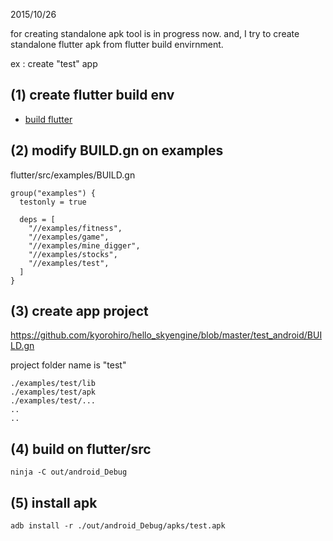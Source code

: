 2015/10/26

for creating standalone apk tool is in progress now.
and, I try to create standalone flutter apk from flutter build envirnment.


ex : create "test" app

## (1) create flutter build env
  * [build flutter](build_flutter/README.md)

## (2) modify BUILD.gn on examples
flutter/src/examples/BUILD.gn
```
group("examples") {
  testonly = true

  deps = [
    "//examples/fitness",
    "//examples/game",
    "//examples/mine_digger",
    "//examples/stocks",
    "//examples/test",
  ]
}
```

## (3) create app project
https://github.com/kyorohiro/hello_skyengine/blob/master/test_android/BUILD.gn

project folder name is "test"
```
./examples/test/lib
./examples/test/apk
./examples/test/...
..
..
```

## (4) build on flutter/src
```
ninja -C out/android_Debug
```

## (5) install apk
```
adb install -r ./out/android_Debug/apks/test.apk 

```
